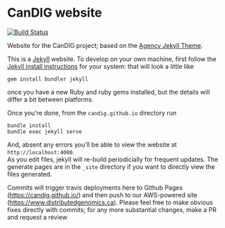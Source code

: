 CanDIG website
====================

[![Build Status](https://travis-ci.org/CanDIG/candig.github.io.svg?branch=master)](https://travis-ci.org/CanDIG/candig.github.io)

Website for the CanDIG project; based on the [Agency Jekyll Theme](https://y7kim.github.io/agency-jekyll-theme).

This is a [Jekyll](https://jekyllrb.com) website.  To develop on your own machine, first
follow the [Jekyll install instructions](https://jekyllrb.com/docs/installation/) for your
system: that will look a little like

```
gem install bundler jekyll
```

once you have a new Ruby and ruby gems installed, but the details will differ a bit between platforms. 

Once you're done, from the `candig.github.io` directory run

```
bundle install
bundle exec jekyll serve
```

And, absent any errors you'll be able to view the website at `http://localhost:4000`.  
As you edit files, jekyll will re-build periodicially for frequent updates.  The generate
pages are in the `_site` directory if you want to directly view the files generated.

Commits will trigger travis deployments here to Github Pages (https://candig.github.io/)
and then push to our AWS-powered site (https://www.distributedgenomics.ca).  Please feel
free to make obvious fixes directly with commits; for any more substantial changes, make
a PR and request a review
